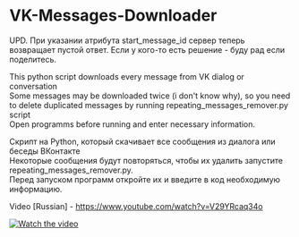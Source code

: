 # VK-Messages-Downloader
UPD. При указании атрибута start_message_id сервер теперь возвращает пустой ответ. 
Если у кого-то есть решение - буду рад если поделитесь.

This python script downloads every message from VK dialog or conversation     
Some messages may be downloaded twice (i don't know why), so you need to delete duplicated messages by running repeating_messages_remover.py script     
Open programms before running and enter necessary information.

Скрипт на Python, который скачивает все сообщения из диалога или беседы ВКонтакте     
Некоторые сообщения будут повторяться, чтобы их удалить запустите repeating_messages_remover.py.      
Перед запуском программ откройте их и введите в код необходимую информацию.

Video [Russian] - https://www.youtube.com/watch?v=V29YRcaq34o

[![Watch the video](https://img.youtube.com/vi/Rl4dimEffek/maxresdefault.jpg)](https://www.youtube.com/watch?v=Rl4dimEffek)

